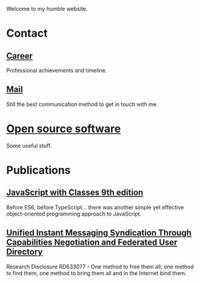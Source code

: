 Welcome to my humble website.

# Contact

## [Career](https://www.linkedin.com/in/diogoeichert)
Professional achievements and timeline.

## [Mail](mailto:diogoeichert@icloud.com)
Still the best communication method to get in touch with me.

# [Open source software](https://github.com/diogoeichert?tab=repositories)
Some useful stuff.

# Publications

## [JavaScript with Classes 9th edition](JSwC.epub)
Before ES6, before TypeScript... there was another simple yet effective object-oriented programming approach to JavaScript.

## [Unified Instant Messaging Syndication Through Capabilities Negotiation and Federated User Directory](RD633077.pdf)
Research Disclosure RD633077 - One method to free them all, one method to find them, one method to bring them all and in the Internet bind them.
